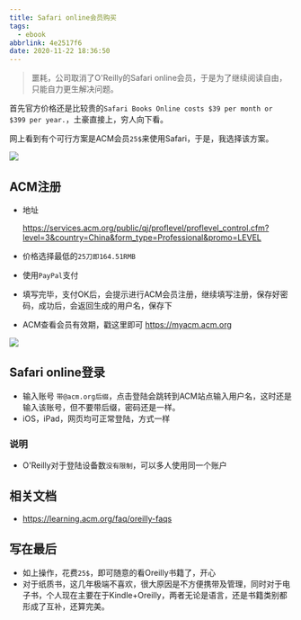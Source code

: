 ```yaml
---
title: Safari online会员购买
tags:
  - ebook
abbrlink: 4e2517f6
date: 2020-11-22 18:36:50
---
```

> 噩耗，公司取消了O'Reilly的Safari online会员，于是为了继续阅读自由，只能自力更生解决问题。

首先官方价格还是比较贵的`Safari Books Online costs $39 per month or $399 per year.`，土豪直接上，穷人向下看。

网上看到有个可行方案是ACM会员`25$`来使用Safari，于是，我选择该方案。

![](https://static.1991421.cn/2020/2020-11-22-185639.jpeg)


## ACM注册

   - 地址
  
       https://services.acm.org/public/qj/proflevel/proflevel_control.cfm?level=3&country=China&form_type=Professional&promo=LEVEL
        
   - 价格选择最低的`25刀即164.51RMB`
   - 使用`PayPal`支付
   - 填写完毕，支付OK后，会提示进行ACM会员注册，继续填写注册，保存好密码，成功后，会返回生成的用户名，保存下
   - ACM查看会员有效期，戳这里即可 https://myacm.acm.org


![](https://static.1991421.cn/2020/2020-11-22-185016.jpeg)

## Safari online登录


- 输入账号 `带@acm.org后缀`，点击登陆会跳转到ACM站点输入用户名，这时还是输入该账号，但不要带后缀，密码还是一样。
-  iOS，iPad，网页均可正常登陆，方式一样

### 说明

- O'Reilly对于登陆设备数`没有限制`，可以多人使用同一个账户

## 相关文档

- https://learning.acm.org/faq/oreilly-faqs

## 写在最后

- 如上操作，花费`25$`，即可随意的看Oreilly书籍了，开心
- 对于纸质书，这几年极端不喜欢，很大原因是不方便携带及管理，同时对于电子书，个人现在主要在于Kindle+Oreilly，两者无论是语言，还是书籍类别都形成了互补，还算完美。






